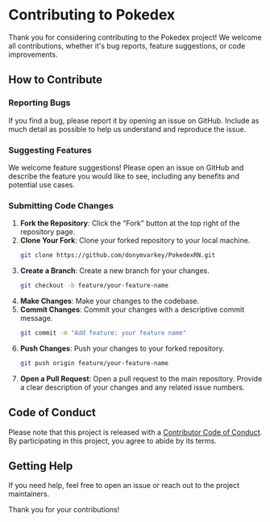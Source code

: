 # Contributing to Pokedex

Thank you for considering contributing to the Pokedex project! We welcome all contributions, whether it's bug reports, feature suggestions, or code improvements.

## How to Contribute

### Reporting Bugs

If you find a bug, please report it by opening an issue on GitHub. Include as much detail as possible to help us understand and reproduce the issue.

### Suggesting Features

We welcome feature suggestions! Please open an issue on GitHub and describe the feature you would like to see, including any benefits and potential use cases.

### Submitting Code Changes

1. **Fork the Repository**: Click the "Fork" button at the top right of the repository page.
2. **Clone Your Fork**: Clone your forked repository to your local machine.
   ```bash
   git clone https://github.com/donymvarkey/PokedexRN.git
   ```
3. **Create a Branch**: Create a new branch for your changes.
   ```bash
   git checkout -b feature/your-feature-name
   ```
4. **Make Changes**: Make your changes to the codebase.
5. **Commit Changes**: Commit your changes with a descriptive commit message.
   ```bash
   git commit -m "Add feature: your feature name"
   ```
6. **Push Changes**: Push your changes to your forked repository.
   ```bash
   git push origin feature/your-feature-name
   ```
7. **Open a Pull Request**: Open a pull request to the main repository. Provide a clear description of your changes and any related issue numbers.

## Code of Conduct

Please note that this project is released with a [Contributor Code of Conduct](CODE_OF_CONDUCT.md). By participating in this project, you agree to abide by its terms.

## Getting Help

If you need help, feel free to open an issue or reach out to the project maintainers.

Thank you for your contributions!
